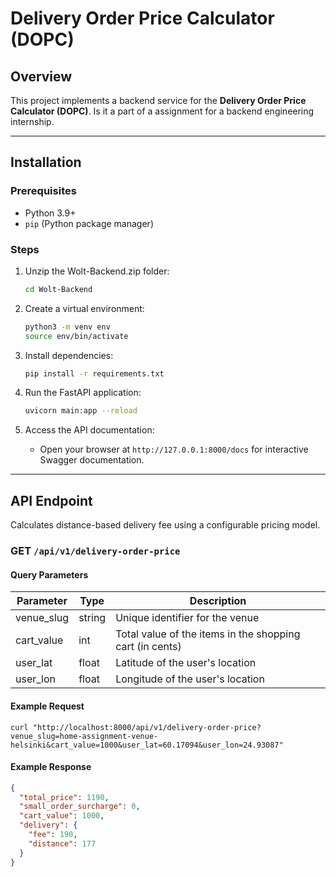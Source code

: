 # Delivery Order Price Calculator (DOPC)

## Overview
This project implements a backend service for the **Delivery Order Price Calculator (DOPC)**. Is it a part of a assignment for a backend engineering internship.

---

## Installation

### Prerequisites
- Python 3.9+
- `pip` (Python package manager)

### Steps
1. Unzip the Wolt-Backend.zip folder:
   ```bash
   cd Wolt-Backend
   ```

2. Create a virtual environment:
   ```bash
   python3 -m venv env
   source env/bin/activate
   ```

3. Install dependencies:
   ```bash
   pip install -r requirements.txt
   ```

4. Run the FastAPI application:
   ```bash
   uvicorn main:app --reload
   ```

5. Access the API documentation:
   - Open your browser at `http://127.0.0.1:8000/docs` for interactive Swagger documentation.

---

## API Endpoint
Calculates distance-based delivery fee using a configurable pricing model.
### **GET** `/api/v1/delivery-order-price`

#### Query Parameters
| Parameter  | Type   | Description                                           |
|------------|--------|-------------------------------------------------------|
| venue_slug | string | Unique identifier for the venue                       |
| cart_value | int    | Total value of the items in the shopping cart (in cents)|
| user_lat   | float  | Latitude of the user's location                        |
| user_lon   | float  | Longitude of the user's location                       |

#### Example Request
```
curl "http://localhost:8000/api/v1/delivery-order-price?venue_slug=home-assignment-venue-helsinki&cart_value=1000&user_lat=60.17094&user_lon=24.93087"
```

#### Example Response
```json
{
  "total_price": 1190,
  "small_order_surcharge": 0,
  "cart_value": 1000,
  "delivery": {
    "fee": 190,
    "distance": 177
  }
}
```
